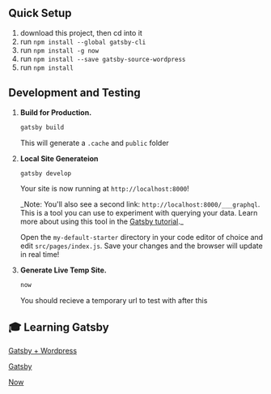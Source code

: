 ## Quick Setup

1. download this project, then cd into it
2. run `npm install --global gatsby-cli`
3. run `npm install -g now`
4. run `npm install --save gatsby-source-wordpress`
5. run `npm install`

## Development and Testing

1. **Build for Production.**

   ```sh
   gatsby build
   ```

   This will generate a `.cache` and `public` folder

2. **Local Site Generateion**

   ```sh
   gatsby develop
   ```

   Your site is now running at `http://localhost:8000`!

   \_Note: You'll also see a second link: `http://localhost:8000/___graphql`. This is a tool you can use to experiment with querying your data. Learn more about using this tool in the [Gatsby tutorial](https://www.gatsbyjs.org/tutorial/part-five/#introducing-graphiql).\_

   Open the `my-default-starter` directory in your code editor of choice and edit `src/pages/index.js`. Save your changes and the browser will update in real time!

3. **Generate Live Temp Site.**

   ```sh
   now
   ```

   You should recieve a temporary url to test with after this

## 🎓 Learning Gatsby

[Gatsby + Wordpress](https://www.gatsbyjs.org/packages/gatsby-source-wordpress/)

[Gatsby](https://www.gatsbyjs.org/docs/)

[Now](https://www.gatsbyjs.org/docs/deploying-to-now/)
